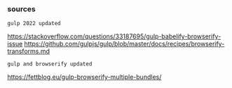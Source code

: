 ### sources 

`gulp 2022 updated`

https://stackoverflow.com/questions/33187695/gulp-babelify-browserify-issue
https://github.com/gulpjs/gulp/blob/master/docs/recipes/browserify-transforms.md

`gulp and browserify updated`

https://fettblog.eu/gulp-browserify-multiple-bundles/